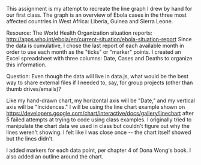 This assignment is my attempt to recreate the line graph I drew by hand for our first class. The graph is an overview of Ebola cases in the three most affected countries in West Africa: Liberia, Guinea and Sierra Leone.

Resource: The World Health Organization situation reports: http://apps.who.int/ebola/en/current-situation/ebola-situation-report Since the data is cumulative, I chose the last report of each available month in order to use each month as the "ticks" or "marker" points. I created an Excel spreadsheet with three columns: Date, Cases and Deaths to organize this information.

Question: Even though the data will live in data.js, what would be the best way to share external files if I needed to, say, for group projects (other than thumb drives/emails)?

Like my hand-drawn chart, my horizontal axis will be "Date," and my vertical axis will be "Incidences." I will be using the line chart example shown on https://developers.google.com/chart/interactive/docs/gallery/linechart after 5 failed attempts at trying to code using class examples. I originally tried to manipulate the chart data we used in class but couldn't figure out why the lines weren't showing. I felt like I was close once -- the chart itself showed but the lines didn't.

I added markers for each data point, per chapter 4 of Dona Wong's book. I also added an outline around the chart.
